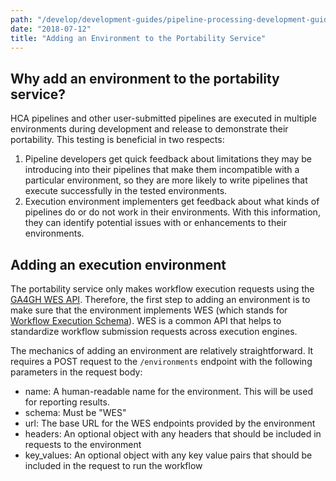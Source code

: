 ```yaml
---
path: "/develop/development-guides/pipeline-processing-development-guides/adding-an-environment-to-the-portability-service"
date: "2018-07-12"
title: "Adding an Environment to the Portability Service"
---
```


## Why add an environment to the portability service?

HCA pipelines and other user-submitted pipelines are executed in multiple environments during development and release to demonstrate their portability. This testing is beneficial in two respects:

1. Pipeline developers get quick feedback about limitations they may be introducing into their pipelines that make them incompatible with a particular environment, so they are more likely to write pipelines that execute successfully in the tested environments.
2. Execution environment implementers get feedback about what kinds of pipelines do or do not work in their environments. With this information, they can identify potential issues with or enhancements to their environments.


## Adding an execution environment

The portability service only makes workflow execution requests using the [GA4GH WES API](https://github.com/ga4gh/workflow-execution-service-schemas). Therefore, the first step to adding an environment is to make sure that the environment implements WES (which stands for [Workflow Execution Schema](https://github.com/ga4gh/workflow-execution-service-schemas/blob/develop/README.md)). WES is a common API that helps to standardize workflow submission requests across execution engines.

The mechanics of adding an environment are relatively straightforward. It requires a POST request to the `/environments` endpoint with the following parameters in the request body:

- name: A human-readable name for the environment. This will be used for reporting results.
- schema: Must be "WES"
- url: The base URL for the WES endpoints provided by the environment
- headers: An optional object with any headers that should be included in requests to the environment
- key_values: An optional object with any key value pairs that should be included in the request to run the workflow
